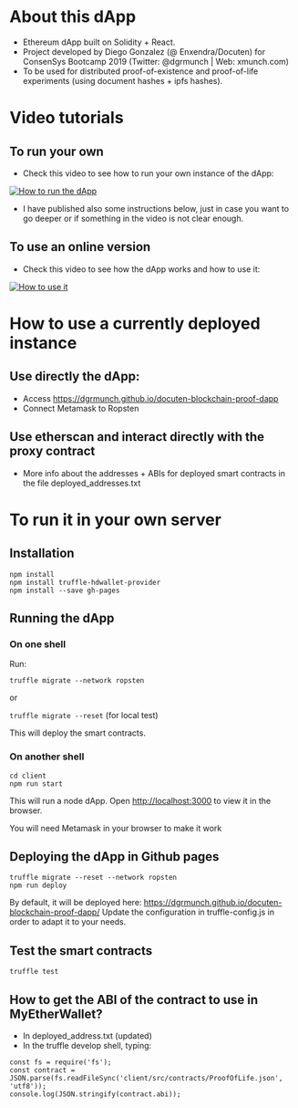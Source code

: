 # About this dApp

* Ethereum dApp built on Solidity + React.
* Project developed by Diego Gonzalez (@ Enxendra/Docuten) for ConsenSys Bootcamp 2019 (Twitter: @dgrmunch | Web: xmunch.com)
* To be used for distributed proof-of-existence and proof-of-life experiments (using document hashes + ipfs hashes).


# Video tutorials 

## To run your own

* Check this video to see how to run your own instance of the dApp:

[![How to run the dApp](http://img.youtube.com/vi/U5QU9qvx7fA/0.jpg)](https://www.youtube.com/watch?v=U5QU9qvx7fA "How to run the dApp")

* I have published also some instructions below, just in case you want to go deeper or if something in the video is not clear enough.

## To use an online version

* Check this video to see how the dApp works and how to use it:

[![How to use it](http://img.youtube.com/vi/p14buBTG1kY/0.jpg)](https://www.youtube.com/watch?v=p14buBTG1kY "How to use it")



# How to use a currently deployed instance

## Use directly the dApp:
* Access https://dgrmunch.github.io/docuten-blockchain-proof-dapp
* Connect Metamask to Ropsten

## Use etherscan and interact directly with the proxy contract
* More info about the addresses + ABIs for deployed smart contracts in the file deployed_addresses.txt

# To run it in your own server

## Installation

```
npm install
npm install truffle-hdwallet-provider
npm install --save gh-pages

```

## Running the dApp

### On one shell

Run:

`truffle migrate --network ropsten`

or

`truffle migrate --reset` (for local test)


This will deploy the smart contracts.

### On another shell


```
cd client
npm run start

```
This will run a node dApp. Open [http://localhost:3000](http://localhost:3000) to view it in the browser.

You will need Metamask in your browser to make it work<br>


## Deploying the dApp in Github pages

```
truffle migrate --reset --network ropsten
npm run deploy

```

By default, it will be deployed here: https://dgrmunch.github.io/docuten-blockchain-proof-dapp/
Update the configuration in truffle-config.js in order to adapt it to your needs.

## Test the smart contracts

`truffle test`

## How to get the ABI of the contract to use in MyEtherWallet?

* In deployed_address.txt (updated)
* In the truffle develop shell, typing:

```
const fs = require('fs');
const contract = JSON.parse(fs.readFileSync('client/src/contracts/ProofOfLife.json', 'utf8'));
console.log(JSON.stringify(contract.abi));

```
